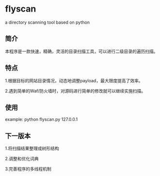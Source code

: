 # flyscan
a directory scanning tool based on python

## 简介

本程序是一款快速，精确，灵活的目录扫描工具，可以进行二级目录的遍历扫描。

## 特点

1.根据目标的网站目录情况，动态地调整payload，最大限度提高了效率。

2.遇到简单的Waf/防火墙时，对源码进行简单的修改就可以继续实施扫描。

## 使用

example: python flyscan.py 127.0.0.1

## 下一版本

1.将扫描结果整理成树形结构

2.调整和优化词典

3.完善程序的多线程机制


